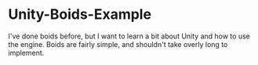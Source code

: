 # Unity-Boids-Example
I've done boids before, but I want to learn a bit about Unity and how to use the engine. Boids are fairly simple, and shouldn't take overly long to implement.
